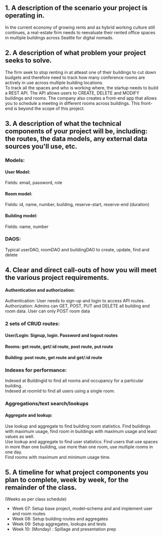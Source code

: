 ## 1. A description of the scenario your project is operating in.
In the current economy of growing rents and as hybrid working culture still continues, a real-estate firm needs to reevaluate their rented office spaces in multiple buildings across Seattle for digital nomads. <br>

## 2. A description of what problem your project seeks to solve.
The firm seek to stop renting in at atleast one of their buildings to cut down budgets and therefore need to track how many conference rooms are actively in use across multiple building locations. <br>
To track all the spaces and who is working where, the startup needs to build a REST API. The API allows users to CREATE, DELETE and MODIFY buildings and rooms.
The company also creates a front-end app that allows you to schedule a meeting in different rooms across buildings. This front-end is beyond the scope of this project.


## 3. A description of what the technical components of your project will be, including: the routes, the data models, any external data sources you'll use, etc.


### Models:
#### User Model:
Fields: email, password, role
#### Room model: 
Fields: id, name, number, building, reserve-start, reserve-end (duration)
#### Building model:
Fields: name, number


### DAOS:
Typical userDAO, roomDAO and buildingDAO to create, update, find and delete


## 4. Clear and direct call-outs of how you will meet the various project requirements.
#### Authentication and authorization:
Authentication: User needs to sign-up and login to access API routes. <br>
Authorization: Admins can GET, POST, PUT and DELETE all building and room data. User can only POST room data <br>


### 2 sets of CRUD routes:
#### User/Login: Signup, login. Password and logout routes
#### Rooms: get route, get/:id route, post route, put route
#### Building: post route, get route and get/:id route

### Indexes for performance:
Indexed at BuildingId to find all rooms and occupancy for a particular building. <br>
Indexed at roomId to find all users using a single room. <br>

### Aggregations/text search/lookups
#### Aggregate and lookup: 
Use lookup and aggregate to find building room statistics. Find buildings with maximum usage, find room in buildings with maximum usage and least values as well. <br>
Use lookup and aggregate to find user statistics: Find users that use spaces in more than one building, use more than one room, use multiple rooms in one day. <br>
Find rooms with maximum and minimum usage time.

## 5. A timeline for what project components you plan to complete, week by week, for the remainder of the class. 
(Weeks as per class schedule) <br>
* Week 07: Setup base project, model–schema and and implement user and room routes
* Week 08: Setup building routes and aggregates
* Week 09: Setup aggregates, lookups and tests
* Week 10: (Monday) : Spillage and presentation prep

